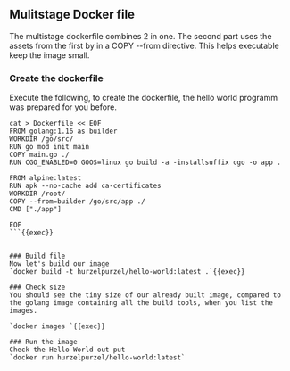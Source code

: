 




## Mulitstage Docker file
The  multistage dockerfile combines 2 in one. 
The second part uses the assets from the first by in a COPY --from directive.
This helps executable keep the image small.

### Create the dockerfile
Execute the following, to create the dockerfile, the hello world programm was 
prepared for you before.

```
cat > Dockerfile << EOF
FROM golang:1.16 as builder
WORKDIR /go/src/
RUN go mod init main
COPY main.go ./
RUN CGO_ENABLED=0 GOOS=linux go build -a -installsuffix cgo -o app .

FROM alpine:latest  
RUN apk --no-cache add ca-certificates
WORKDIR /root/
COPY --from=builder /go/src/app ./
CMD ["./app"]  

EOF
```{{exec}}


### Build file
Now let's build our image
`docker build -t hurzelpurzel/hello-world:latest .`{{exec}}

### Check size
You should see the tiny size of our already built image, compared to the golang image containing all the build tools, when you list the images.

`docker images `{{exec}}

### Run the image
Check the Hello World out put
`docker run hurzelpurzel/hello-world:latest`